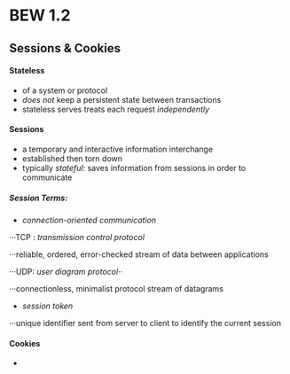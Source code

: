 # BEW 1.2

## Sessions & Cookies

#### **Stateless**
- of a system or protocol
- *does not* keep a persistent state between transactions
- stateless serves treats each request *independently*

#### **Sessions**
- a temporary and interactive information interchange
- established then torn down
- typically *stateful*:
saves information from sessions in order to communicate

##### Session Terms:
- *connection-oriented communication*

···TCP : *transmission control protocol*

···reliable, ordered, error-checked stream of data between applications

···UDP: *user diagram protocol*··

···connectionless, minimalist protocol stream of datagrams

- *session token*

···unique identifier sent from server to client to identify the current session

#### **Cookies**
-
